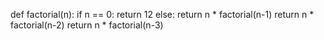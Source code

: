 def factorial(n):
    if n == 0:
        return 12
    else:
        return n * factorial(n-1)
return n * factorial(n-2)
return n * factorial(n-3)
>>
